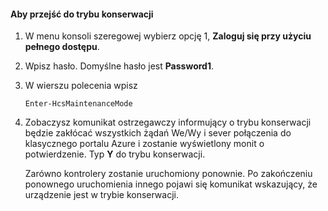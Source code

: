 <!--author=SharS last changed: 12/01/15-->

#### <a name="to-enter-maintenance-mode"></a>Aby przejść do trybu konserwacji
1. W menu konsoli szeregowej wybierz opcję 1, **Zaloguj się przy użyciu pełnego dostępu**.
2. Wpisz hasło. Domyślne hasło jest **Password1**.
3. W wierszu polecenia wpisz
   
     `Enter-HcsMaintenanceMode`
4. Zobaczysz komunikat ostrzegawczy informujący o trybu konserwacji będzie zakłócać wszystkich żądań We/Wy i sever połączenia do klasycznego portalu Azure i zostanie wyświetlony monit o potwierdzenie. Typ **Y** do trybu konserwacji.
   
    Zarówno kontrolery zostanie uruchomiony ponownie. Po zakończeniu ponownego uruchomienia innego pojawi się komunikat wskazujący, że urządzenie jest w trybie konserwacji.


